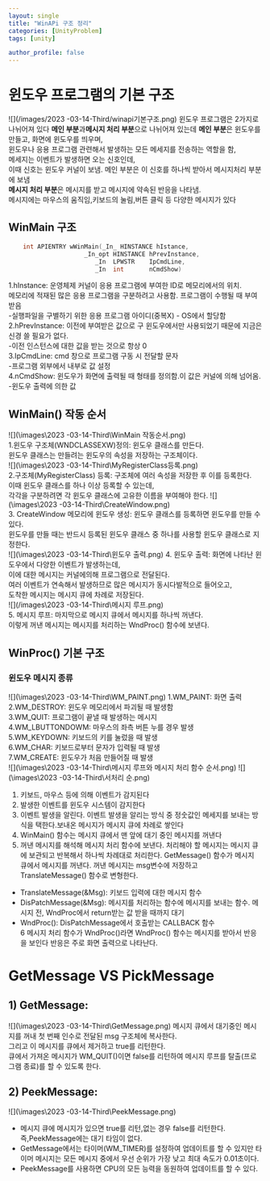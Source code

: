 ```yaml
---
layout: single
title: "WinAPi 구조 정리"
categories: [UnityProblem]
tags: [unity]

author_profile: false
---
```


# 윈도우 프로그램의 기본 구조
![](/images/2023 -03-14-Third/winapi기본구조.png) 
윈도우 프로그램은 2가지로 나뉘어져 있다
**메인 부분**과**메시지 처리 부분**으로 나뉘어져 있는데 
**메인 부분**은 윈도우를 만들고, 화면에 윈도우를 띄우며,  
윈도우나 응용 프로그램 관련해서 발생하는 모든 메세지를 전송하는 역할을 함,  
메세지는 이벤트가 발생하면 오는 신호인데,  
이때 신호는 윈도우 커널이 보냄.
메인 부분은 이 신호를 하나씩 받아서 메시지처리 부분에 보냄  
**메시지 처리 부분**은 메시지를 받고 메시지에 약속된 반응을 나타냄.  
메시지에는 마우스의 움직임,키보드의 눌림,버튼 클릭 등 다양한 메시지가 있다  
## WinMain 구조
```c++
	int APIENTRY wWinMain(_In_ HINSTANCE hIstance,  
                     _In_opt HINSTANCE hPrevInstance,  
                        _In  LPWSTR    IpCmdLine,   
                        _In  int       nCmdShow)       
```
1.hInstance: 운영체제 커널이 응용 프로그램에 부여한 ID로 메모리에서의 위치.  
메모리에 적재된 많은 응용 프로그램을 구분하려고 사용함. 프로그램이 수행될 때 부여받음   
-실행파일을 구별하기 위한 응용 프로그램 아이디(중복X) - OS에서 할당함  
2.hPrevInstance: 이전에 부여받은 값으로 구 윈도우에서만 사용되었기 때문에 지금은 신경 쓸 필요가 없다.  
 -이전 인스턴스에 대한 값을 받는 것으로 항상 0  
3.IpCmdLine: cmd 창으로 프로그램 구동 시 전달할 문자  
-프로그램 외부에서 내부로 값 설정  
4.nCmdShow: 윈도우가 화면에 출력될 때 형태를 정의함.이 값은 커널에 의해 넘어옴.  
-윈도우 출력에 의한 값  
## WinMain() 작동 순서
![](\images\2023 -03-14-Third\WinMain 작동순서.png)  
1.윈도우 구조체(WNDCLASSEXW)정의: 윈도우 클래스를 만든다.  
윈도우 클래스는 만들려는 윈도우의 속성을 저장하는 구조체이다.  
![](\images\2023 -03-14-Third\MyRegisterClass등록.png)  
2.구조체(MyRegisterClass) 등록: 구조체에 여러 속성을 저장한 후 이를 등록한다.  
이때 윈도우 클래스를 하나 이상 등록할 수 있는데,  
각각을 구분하려면 각 윈도우 클래스에 고유한 이름을 부여해야 한다.
![](\images\2023 -03-14-Third\CreateWindow.png)  
3. CreateWindow 메모리에 윈도우 생성: 윈도우 클래스를 등록하면 윈도우를 만들 수 있다.   
윈도우를 만들 때는 반드시 등록된 윈도우 클래스 중 하나를 사용할 윈도우 클래스로 지정한다.  
![](\images\2023 -03-14-Third\윈도우 출력.png)
4. 윈도우 출력: 화면에 나타난 윈도우에서 다양한 이벤트가 발생하는데,  
 이에 대한 메시지는 커널에의해 프로그램으로 전달된다.   
 여러 이벤트가 연속해서 발생하므로 많은 메시지가 동시다발적으로 들어오고,  
도착한 메시지는 메시지 큐에 차례로 저장된다.  
![](/images\2023 -03-14-Third\메시지 루프.png)  
5. 메시지 루프: 마지막으로 메시지 큐에서 메시지를 하나씩 꺼낸다.  
이렇게 꺼낸 메시지는 메시지를 처리하는 WndProc() 함수에 보낸다.    

## WinProc() 기본 구조
### 윈도우 메시지 종류  
 ![](\images\2023 -03-14-Third\WM_PAINT.png)
 1.WM_PAINT: 화면 출력  
 2.WM_DESTROY: 윈도우 메모리에서 파괴될 때 발생함  
 3.WM_QUIT: 프로그램이 끝낼 때 발생하는 메시지  
 4.WM_LBUTTONDOWM: 마우스의 좌측 버튼 누를 경우 발생   
 5.WM_KEYDOWN: 키보드의 키를 눌렀을 때 발생  
 6.WM_CHAR: 키보드로부터 문자가 입력될 때 발생   
 7.WM_CREATE: 윈도우가 처음 만들어질 때 발생  
![](\images\2023 -03-14-Third\메시지 루프와 메시지 처리 함수 순서.png)
![](\images\2023 -03-14-Third\서처리 순.png)  
1. 키보드, 마우스 등에 의해 이벤트가 감지된다  
2. 발생한 이벤트를 윈도우 시스템이 감지한다  
3. 이벤트 발생을 알린다. 이벤트 발생을 알리는 방식 중 정숫값인 메세지를 보내는 방식을 택한다.보내온 메시지가 메시지 큐에 차례로 쌓인다  
4. WinMain() 함수는 메시지 큐에서 맨 앞에 대기 중인 메시지를 꺼낸다  
5. 꺼낸 메시지를 해석해 메시지 처리 함수에 보낸다. 처리해야 할 메시지는 메시지 큐에 보관되고 반복해서 하나씩 차례대로 처리한다. GetMessage() 함수가 메시지 큐에서 메시지를 꺼낸다. 꺼낸 메시지는 msg변수에 저장하고 TranslateMessage() 함수로 변형한다. 
- TranslateMessage(&Msg): 키보드 입력에 대한 메시지 함수
- DisPatchMessage(&Msg): 메시지를 처리하는 함수에 메시지를 보내는 함수. 메시지 전, WndProc에서 return받는 값 받을 때까지 대기  
- WndProc(): DisPatchMessage에서 호출받는 CALLBACK 함수  
6 메시지 처리 함수가 WndProc()라면 WndProc() 함수는 메시지를 받아서 반응을 보인다 반응은 주로 화면 출력으로 나타난다.
# GetMessage VS PickMessage
## 1) GetMessage: 
![](\images\2023 -03-14-Third\GetMessage.png)
메시지 큐에서 대기중인 메시지를 꺼내 첫 번째 인수로 전달된 msg 구조체에 복사한다.   
그리고 이 메시지를 큐에서 제거하고 true를 리턴한다.   
큐에서 가져온 메시지가 WM_QUIT()이면 false를 리턴하여 메시지 루프를 탈출(프로그램 종료)를 할 수 있도록 한다.  
## 2) PeekMessage:
![](\images\2023 -03-14-Third\PeekMessage.png)
- 메시지 큐에 메시지가 있으면 true를 리턴,없는 경우 false를 리턴한다. 즉,PeekMessage에는 대기 타임이 없다.  
- GetMessage에서는 타이머(WM_TIMER)를 설정하여 업데이트를 할 수 있지만 타이머 메시지는 모든 메시지 중에서 우선 순위가 가장 낮고 최대 속도가 0.01초이다.  
- PeekMessage를 사용하면 CPU의 모든 능력을 동원하여 업데이트를 할 수 있다.  